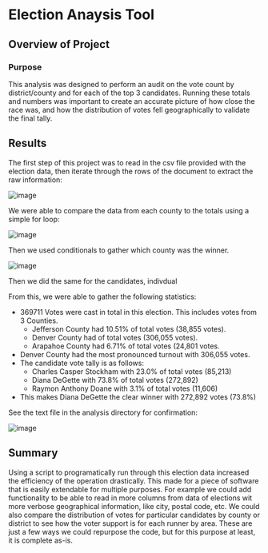 # Election Anaysis Tool

## Overview of Project

### Purpose

This analysis was designed to perform an audit on the vote count by district/county and for each of the top 3 candidates. Running these totals and numbers was important to create an accurate picture of how close the race was, and how the distribution of votes fell geographically to validate the final tally.

## Results

The first step of this project was to read in the csv file provided with the election data, then iterate through the rows of the document to extract the raw information:

![image](https://user-images.githubusercontent.com/17416097/150716989-2f5866a4-bf0a-4024-83db-1f9ff4945ca7.png)

We were able to compare the data from each county to the totals using a simple for loop:

![image](https://user-images.githubusercontent.com/17416097/150716845-4ab61aa1-11b7-4268-b1df-434ec37b28d5.png)

Then we used conditionals to gather which county was the winner.

![image](https://user-images.githubusercontent.com/17416097/150716770-533d38c6-8811-42b6-8f2a-69576a72bf45.png)

Then we did the same for the candidates, indivdual

From this, we were able to gather the following statistics:

* 369711 Votes were cast in total in this election. This includes votes from 3 Counties.
  * Jefferson County had 10.51% of total votes (38,855 votes).
  * Denver County had of total votes (306,055 votes).
  * Arapahoe County had 6.71% of total votes (24,801 votes.
* Denver County had the most pronounced turnout with 306,055 votes.
* The candidate vote tally is as follows:
  * Charles Casper Stockham with 23.0% of total votes (85,213)
  * Diana DeGette with 73.8% of total votes (272,892)
  * Raymon Anthony Doane with 3.1% of total votes (11,606)
* This makes Diana DeGette the clear winner with 272,892 votes (73.8%)

See the text file in the analysis directory for confirmation:

![image](https://user-images.githubusercontent.com/17416097/150717090-378cf2fc-6bf0-45db-b174-35165d28bf97.png)

## Summary

Using a script to programatically run through this election data increased the efficiency of the operation drastically. This made for a piece of software that is easily extendable for multiple purposes. For example we could add functionality to be able to read in more columns from data of elections wit more verbose geographical information, like city, postal code, etc. We could also compare the distribution of votes for particular candidates by county or district to see how the voter support is for each runner by area. These are just a few ways we could repurpose the code, but for this purpose at least, it is complete as-is.
